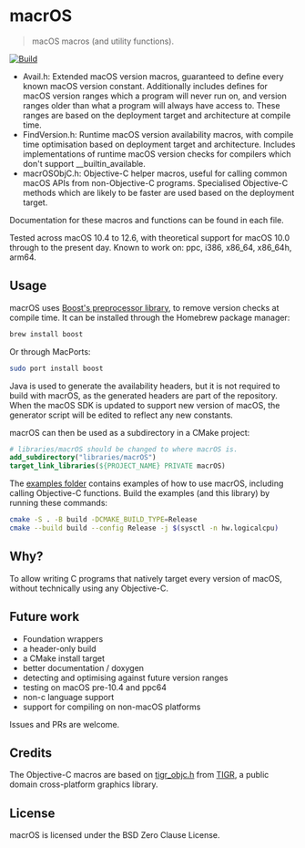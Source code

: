 # macrOS

> macOS macros (and utility functions).

[![Build](https://github.com/NeRdTheNed/macrOS/actions/workflows/build.yml/badge.svg)](https://github.com/NeRdTheNed/macrOS/actions/workflows/build.yml)

- Avail.h: Extended macOS version macros,
  guaranteed to define every known macOS version constant.
  Additionally includes defines for macOS version ranges which a program will never run on,
  and version ranges older than what a program will always have access to.
  These ranges are based on the deployment target and architecture at compile time.
- FindVersion.h: Runtime macOS version availability macros,
  with compile time optimisation based on deployment target and architecture.
  Includes implementations of runtime macOS version checks
  for compilers which don't support \_\_builtin\_available.
- macrOSObjC.h: Objective-C helper macros, useful for calling common macOS APIs
  from non-Objective-C programs. Specialised Objective-C methods which are likely
  to be faster are used based on the deployment target.

Documentation for these macros and functions can be found in each file.

Tested across macOS 10.4 to 12.6,
with theoretical support for macOS 10.0 through to the present day.
Known to work on: ppc, i386, x86\_64, x86\_64h, arm64.

## Usage

macrOS uses [Boost's preprocessor library](https://www.boost.org/doc/libs/1_81_0/libs/preprocessor/doc/index.html),
to remove version checks at compile time.
It can be installed through the Homebrew package manager:
```bash
brew install boost
```
Or through MacPorts:
```bash
sudo port install boost
```

Java is used to generate the availability headers,
but it is not required to build with macrOS,
as the generated headers are part of the repository.
When the macOS SDK is updated to support new version of macOS,
the generator script will be edited to reflect any new constants.

macrOS can then be used as a subdirectory in a CMake project:
```cmake
# libraries/macrOS should be changed to where macrOS is.
add_subdirectory("libraries/macrOS")
target_link_libraries(${PROJECT_NAME} PRIVATE macrOS)
```

The [examples folder](examples) contains examples of how to use macrOS,
including calling Objective-C functions.
Build the examples (and this library) by running these commands:
```bash
cmake -S . -B build -DCMAKE_BUILD_TYPE=Release
cmake --build build --config Release -j $(sysctl -n hw.logicalcpu)
```

## Why?

To allow writing C programs that natively target every version of macOS,
without technically using any Objective-C.

## Future work

- Foundation wrappers
- a header-only build
- a CMake install target
- better documentation / doxygen
- detecting and optimising against future version ranges
- testing on macOS pre-10.4 and ppc64
- non-c language support
- support for compiling on non-macOS platforms

Issues and PRs are welcome.

## Credits

The Objective-C macros are based on
[tigr_objc.h](https://github.com/erkkah/tigr/blob/29f936484e7ac43bf79356bf62a86d28568b45bb/src/tigr_objc.h)
from [TIGR](https://github.com/erkkah/tigr),
a public domain cross-platform graphics library.

## License

macrOS is licensed under the BSD Zero Clause License.
